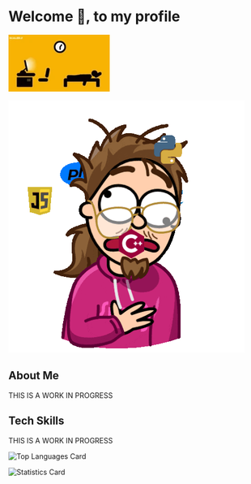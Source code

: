 # Welcome :wave:, to my profile

![Gif image of the hard life of a programmer](images/hardLife.gif)

![Frazzled Programmer](images/Programming.gif)

## About Me

THIS IS A WORK IN PROGRESS

## Tech Skills

THIS IS A WORK IN PROGRESS

![Top Languages Card](https://github-readme-stats.vercel.app/api/top-langs/?username=BaerLucky&theme=highcontrast&show)

![Statistics Card](https:/github-readme-stats.vercel.app/api/stats/?username=BaerLucky&theme=highcontrast&show)
